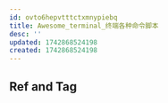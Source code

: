 ```yaml
---
id: ovto6hepvtttctxmnypiebq
title: Awesome_terminal_终端各种命令脚本
desc: ''
updated: 1742868524198
created: 1742868524198
---
```


## Ref and Tag